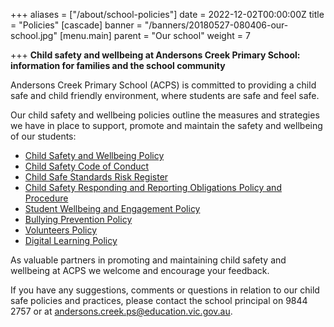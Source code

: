 +++
aliases = ["/about/school-policies"]
date = 2022-12-02T00:00:00Z
title = "Policies"
[cascade]
banner = "/banners/20180527-080406-our-school.jpg"
[menu.main]
parent = "Our school"
weight = 7

+++
**Child safety and wellbeing at Andersons Creek Primary School: information for families and the school community**

Andersons Creek Primary School (ACPS) is committed to providing a child safe and child friendly environment, where students are safe and feel safe.

Our child safety and wellbeing policies outline the measures and strategies we have in place to support, promote and maintain the safety and wellbeing of our students:

* [Child Safety and Wellbeing Policy](child-safety-and-well-being "Child safety and wellbeing")
* [Child Safety Code of Conduct](child-safety-code-of-conduct "Child safety code of conduct")
* [Child Safe Standards Risk Register](child-safety-risk-management-register "Child safety risk management register")
* [Child Safety Responding and Reporting Obligations Policy and Procedure](child-safety-responding-and-reporting-obligations/ "Child safety responding and reporting obligations")
* [Student Wellbeing and Engagement Policy](student-well-being-and-engagement "Student wellbeing and engagement")
* [Bullying Prevention Policy](bullying-prevention "Bullying prevention")
* [Volunteers Policy](volunteers "Volunteers Policy")
* [Digital Learning Policy](digital-learning "Digital learning")

  
As valuable partners in promoting and maintaining child safety and wellbeing at ACPS we welcome and encourage your feedback.

If you have any suggestions, comments or questions in relation to our child safe policies and practices, please contact the school principal on 9844 2757 or at [andersons.creek.ps@education.vic.gov.au](mailto:andersons.creek.ps@education.vic.gov.au).
